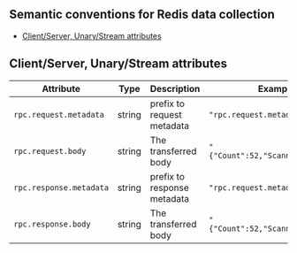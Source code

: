 ## Semantic conventions for Redis data collection

<!-- toc -->

- [Client/Server, Unary/Stream attributes](#clientserver-unarystream-attributes)

<!-- tocstop -->

## Client/Server, Unary/Stream attributes

<!-- semconv rpc.grpc -->

| Attribute               | Type   | Description                 | Examples                           | Required |
| ----------------------- | ------ | --------------------------- | ---------------------------------- | -------- |
| `rpc.request.metadata`  | string | prefix to request metadata  | `"rpc.request.metadata.key=value`  | Yes      |
| `rpc.request.body`      | string | The transferred body        | `"{"Count":52,"ScannedCount":52}"` | Yes      |
| `rpc.response.metadata` | string | prefix to response metadata | `"rpc.request.metadata.key=value`  | Yes      |
| `rpc.response.body`     | string | The transferred body        | `"{"Count":52,"ScannedCount":52}"` | Yes      |

<!-- endsemconv -->

